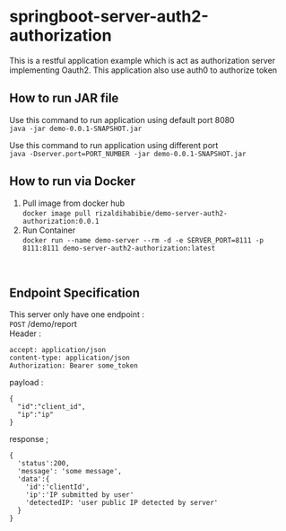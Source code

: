 # springboot-server-auth2-authorization
This is a restful application example which is act as authorization server implementing Oauth2. This application also use auth0 to authorize token

## How to run JAR file
Use this command to run application using default port 8080<br/>
`java -jar demo-0.0.1-SNAPSHOT.jar`

Use this command to run application using different port<br/>
`java -Dserver.port=PORT_NUMBER -jar demo-0.0.1-SNAPSHOT.jar`
## How to run via Docker
1. Pull image from docker hub <br/>
`docker image pull rizaldihabibie/demo-server-auth2-authorization:0.0.1`
2. Run Container<br />
`docker run --name demo-server --rm -d -e SERVER_PORT=8111 -p 8111:8111 demo-server-auth2-authorization:latest`
<br/>

## Endpoint Specification
This server only have one endpoint :<br/>
`POST` /demo/report <br/>
Header :
```
accept: application/json
content-type: application/json
Authorization: Bearer some_token
```
payload :
```
{
  "id":"client_id",
  "ip":"ip"
}
```
response ;
```
{
  'status':200,
  'message': 'some message',
  'data':{
    'id':'clientId',
    'ip':'IP submitted by user'
    'detectedIP: 'user public IP detected by server'
  }
}
```
